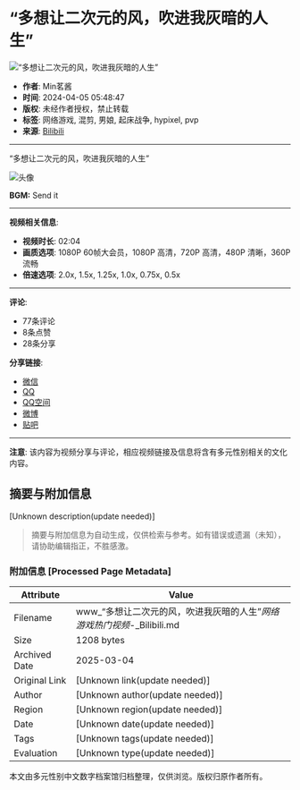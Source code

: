 # “多想让二次元的风，吹进我灰暗的人生”

![“多想让二次元的风，吹进我灰暗的人生”](//i1.hdslb.com/bfs/archive/1e7cc9d628db2da03283c1d44d4b89e1ad1a977d.jpg@100w_100h_1c.webp)

- **作者**: Min茗酱
- **时间**: 2024-04-05 05:48:47
- **版权**: 未经作者授权，禁止转载
- **标签**: 网络游戏, 混剪, 男娘, 起床战争, hypixel, pvp
- **来源**: [Bilibili](//www.bilibili.com)

---

“多想让二次元的风，吹进我灰暗的人生”

![头像](//i2.hdslb.com/bfs/face/c6a724155914f1e162febc769a3cf1746c81fe2f.jpg@96w.webp)

**BGM:** Send it

---

**视频相关信息**:
- **视频时长**: 02:04
- **画质选项**: 1080P 60帧大会员，1080P 高清，720P 高清，480P 清晰，360P 流畅
- **倍速选项**: 2.0x, 1.5x, 1.25x, 1.0x, 0.75x, 0.5x

---

**评论**:
- 77条评论
- 8条点赞
- 28条分享

**分享链接**:
- [微信](#)
- [QQ](#)
- [QQ空间](#)
- [微博](#)
- [贴吧](#)

---

**注意**: 该内容为视频分享与评论，相应视频链接及信息将含有多元性别相关的文化内容。
<!-- tcd_original_link https://www.bilibili.com/video/BV1Jp421y79V/?spm_id_from=333.788.recommend_more_video.11 -->


## 摘要与附加信息

<!-- tcd_abstract -->
[Unknown description(update needed)]
<!-- tcd_abstract_end -->

> 摘要与附加信息为自动生成，仅供检索与参考。如有错误或遗漏（未知），请协助编辑指正，不胜感激。

### 附加信息 [Processed Page Metadata]

| Attribute       | Value                                  |
|-----------------|----------------------------------------|
| Filename        | www_“多想让二次元的风，吹进我灰暗的人生”_网络游戏热门视频_-_Bilibili.md                             |
| Size            | 1208 bytes                           |
| Archived Date   | 2025-03-04                             |
| Original Link   | [Unknown link(update needed)]                       |
| Author          | [Unknown author(update needed)]                               |
| Region          | [Unknown region(update needed)]                               |
| Date            | [Unknown date(update needed)]                                 |
| Tags            | [Unknown tags(update needed)]                                 |
| Evaluation            | [Unknown type(update needed)]                                 |
<!-- tcd_table_end -->

本文由多元性别中文数字档案馆归档整理，仅供浏览。版权归原作者所有。

